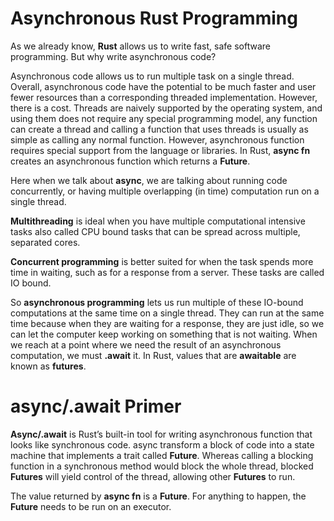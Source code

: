 # Asynchronous Rust Programming

As we already know, **Rust** allows us to write fast, safe software programming. But why write asynchronous code?

Asynchronous code allows us to run multiple task on a single thread. Overall, asynchronous code have the potential to be much faster and user fewer resources than a corresponding threaded implementation. However, there is a cost. Threads are naively supported by the operating system, and using them does not require any special programming model, any function can create a thread and calling a function that uses threads is usually as simple as calling any normal function. However, asynchronous function requires special support from the language or libraries. In Rust,  **async fn** creates an asynchronous function which returns a **Future**.

Here when we talk about **async**, we are talking about running code concurrently, or having multiple overlapping (in time) computation run on a single thread.

**Multithreading** is ideal when you have multiple computational intensive tasks also called CPU bound tasks that can be spread across multiple, separated cores.

**Concurrent programming** is better suited for when the task spends more time in waiting, such as for a response from a server. These tasks are called IO bound. 

So **asynchronous programming** lets us run multiple of these IO-bound computations at the same time on a single thread. They can run at the same time because when they are waiting for a response, they are just idle, so we can let the computer keep working on something that is not waiting. When we reach at a point where we need the result of an asynchronous computation, we must **.await** it. In Rust, values that are **awaitable** are known as **futures**.

# **async/.await Primer**

**Async/.await** is Rust’s built-in tool for writing asynchronous function that looks like synchronous code. async transform a block of code into a state machine that implements a trait called **Future**. Whereas calling a blocking function in a synchronous method would block the whole thread, blocked **Futures** will yield control of the thread, allowing other **Futures** to run.

The value returned by **async fn** is a **Future**. For anything to happen, the **Future** needs to be run on an executor.
